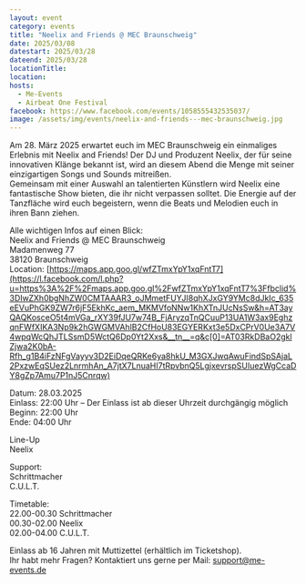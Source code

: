 ```yaml
---
layout: event
category: events
title: "Neelix and Friends @ MEC Braunschweig"
date: 2025/03/08
datestart: 2025/03/28
dateend: 2025/03/28
locationTitle:
location:
hosts:
  - Me-Events
  - Airbeat One Festival
facebook: https://www.facebook.com/events/1058555432535037/
image: /assets/img/events/neelix-and-friends---mec-braunschweig.jpg
---
```


Am 28. März 2025 erwartet euch im MEC Braunschweig ein einmaliges Erlebnis mit Neelix and Friends! Der DJ und Produzent Neelix, der für seine innovativen Klänge bekannt ist, wird an diesem Abend die Menge mit seiner einzigartigen Songs und Sounds mitreißen.  
Gemeinsam mit einer Auswahl an talentierten Künstlern wird Neelix eine fantastische Show bieten, die ihr nicht verpassen solltet. Die Energie auf der Tanzfläche wird euch begeistern, wenn die Beats und Melodien euch in ihren Bann ziehen.

Alle wichtigen Infos auf einen Blick:  
Neelix and Friends @ MEC Braunschweig  
Madamenweg 77  
38120 Braunschweig  
Location: [https://maps.app.goo.gl/wfZTmxYpY1xqFntT7](https://l.facebook.com/l.php?u=https%3A%2F%2Fmaps.app.goo.gl%2FwfZTmxYpY1xqFntT7%3Ffbclid%3DIwZXh0bgNhZW0CMTAAAR3_oJMmetFUYJI8qhXJxGY9YMc8dJkIc_635eEVuPhGK9ZW7r6jF5EkhKc_aem_MKMVfoNNw1KhXTnJUcNsSw&h=AT3ayQAQKosceO5t4mVGa_rXY39fJU7w74B_FjAryzqTnQCuuP13UA1W3ax9EghzqnFWfXIKA3Np9k2hGWGMVAhlB2CfHoU83EGYERKxt3e5DxCPrV0Ue3A7V4wpqWcQhJTLSsmD5WctQ6Dp0Yt2Xxs&__tn__=q&c[0]=AT03RkDBaO2gklZjwa2K0bA-Rfh_g1B4iFzNFgVayyv3D2EiDqeQRKe6ya8hkU_M3GXJwqAwuFindSpSAjaL2PxzwEqSUez2LnrmhAn_A7jtX7LnuaHI7tRpvbnQ5LgjxevrspSUIuezWgCcaDY8gZp7Amu7P1nJ5Cnrqw)

Datum: 28.03.2025  
Einlass: 22:00 Uhr – Der Einlass ist ab dieser Uhrzeit durchgängig möglich  
Beginn: 22:00 Uhr  
Ende: 04:00 Uhr

Line-Up  
Neelix

Support:  
Schrittmacher  
C.U.L.T.

Timetable:  
22.00-00.30 Schrittmacher  
00.30-02.00 Neelix  
02.00-04.00 C.U.L.T.

Einlass ab 16 Jahren mit Muttizettel (erhältlich im Ticketshop).  
Ihr habt mehr Fragen? Kontaktiert uns gerne per Mail: support@me-events.de
